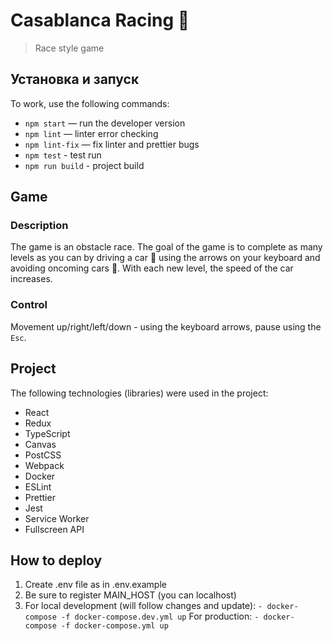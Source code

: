 # Casablanca Racing 🏁

> Race style game

## Установка и запуск

To work, use the following commands:

- `npm start` — run the developer version
- `npm lint` — linter error checking
- `npm lint-fix` — fix linter and prettier bugs
- `npm test` - test run
- `npm run build` - project build

## Game

### Description

The game is an obstacle race. The goal of the game is to complete as many levels as you can by driving a car 🚙 using the arrows on your keyboard and avoiding oncoming cars 🚗. With each new level, the speed of the car increases.

### Control

Movement up/right/left/down - using the keyboard arrows, pause using the `Esc`.

## Project

The following technologies (libraries) were used in the project:

- React
- Redux
- TypeScript
- Canvas
- PostCSS
- Webpack
- Docker
- ESLint
- Prettier
- Jest
- Service Worker
- Fullscreen API

## How to deploy

1. Create .env file as in .env.example
2. Be sure to register MAIN_HOST (you can localhost)
3. For local development (will follow changes and update):
   `- docker-compose -f docker-compose.dev.yml up`
   For production:
   `- docker-compose -f docker-compose.yml up`
